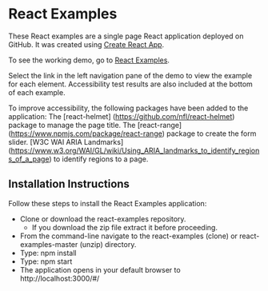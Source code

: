 # React Examples
These React examples are a single page React application deployed on GitHub. It was created using [Create React App](https://github.com/facebook/create-react-app). 

To see the working demo, go to [React Examples](https://snidersd.github.io/react-examples/#/).

Select the link in the left navigation pane of the demo to view the example for each element. Accessibility test results are also included at the bottom of each example.

To improve accessibility, the following packages have been added to the application:
The [react-helmet] (https://github.com/nfl/react-helmet) package to manage the page title.
The [react-range] (https://www.npmjs.com/package/react-range) package to create the form slider.
[W3C WAI ARIA Landmarks] (https://www.w3.org/WAI/GL/wiki/Using_ARIA_landmarks_to_identify_regions_of_a_page) to identify regions to a page.

## Installation Instructions
Follow these steps to install the React Examples application:
- Clone or download the react-examples repository. 
    - If you download the zip file extract it before proceeding. 
- From the command-line navigate to the react-examples (clone) or react-examples-master (unzip) directory.
- Type: npm install
- Type: npm start
- The application opens in your default browser to http://localhost:3000/#/
